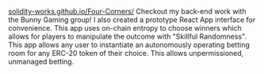 [solidity-works.github.io/Four-Corners/](solidity-works.github.io/Four-Corners/)
Checkout my back-end work with the Bunny Gaming group! 
I also created a prototype React App interface for convenience.
This app uses on-chain entropy to choose winners which allows for players to manipulate the outcome with "Skillful Randomness".
This app allows any user to instantiate an autonomously operating betting room for any ERC-20 token of their choice.
This allows unpermissioned, unmanaged betting.
